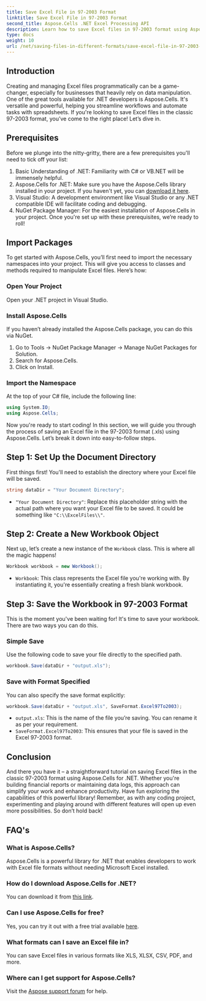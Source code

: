 ```yaml
---
title: Save Excel File in 97-2003 Format
linktitle: Save Excel File in 97-2003 Format
second_title: Aspose.Cells .NET Excel Processing API
description: Learn how to save Excel files in 97-2003 format using Aspose.Cells for .NET. Get practical insights and step-by-step guidance.
type: docs
weight: 10
url: /net/saving-files-in-different-formats/save-excel-file-in-97-2003-format/
---
```

## Introduction
Creating and managing Excel files programmatically can be a game-changer, especially for businesses that heavily rely on data manipulation. One of the great tools available for .NET developers is Aspose.Cells. It's versatile and powerful, helping you streamline workflows and automate tasks with spreadsheets. If you're looking to save Excel files in the classic 97-2003 format, you’ve come to the right place! Let’s dive in.
## Prerequisites
Before we plunge into the nitty-gritty, there are a few prerequisites you'll need to tick off your list:
1. Basic Understanding of .NET: Familiarity with C# or VB.NET will be immensely helpful.
2. Aspose.Cells for .NET: Make sure you have the Aspose.Cells library installed in your project. If you haven't yet, you can [download it here](https://releases.aspose.com/cells/net/).
3. Visual Studio: A development environment like Visual Studio or any .NET compatible IDE will facilitate coding and debugging.
4. NuGet Package Manager: For the easiest installation of Aspose.Cells in your project. 
Once you're set up with these prerequisites, we’re ready to roll!
## Import Packages
To get started with Aspose.Cells, you’ll first need to import the necessary namespaces into your project. This will give you access to classes and methods required to manipulate Excel files. Here’s how:
### Open Your Project
Open your .NET project in Visual Studio.
### Install Aspose.Cells
If you haven’t already installed the Aspose.Cells package, you can do this via NuGet. 
1. Go to Tools -> NuGet Package Manager -> Manage NuGet Packages for Solution.
2. Search for Aspose.Cells.
3. Click on Install.
### Import the Namespace
At the top of your C# file, include the following line:
```csharp
using System.IO;
using Aspose.Cells;
```
Now you're ready to start coding!
In this section, we will guide you through the process of saving an Excel file in the 97-2003 format (.xls) using Aspose.Cells. Let’s break it down into easy-to-follow steps.
## Step 1: Set Up the Document Directory
First things first! You'll need to establish the directory where your Excel file will be saved.
```csharp
string dataDir = "Your Document Directory";
```
- `"Your Document Directory"`: Replace this placeholder string with the actual path where you want your Excel file to be saved. It could be something like `"C:\\ExcelFiles\\"`.
## Step 2: Create a New Workbook Object
Next up, let’s create a new instance of the `Workbook` class. This is where all the magic happens!
```csharp
Workbook workbook = new Workbook();
```
- `Workbook`: This class represents the Excel file you're working with. By instantiating it, you're essentially creating a fresh blank workbook.
## Step 3: Save the Workbook in 97-2003 Format
This is the moment you've been waiting for! It's time to save your workbook. There are two ways you can do this.
### Simple Save
Use the following code to save your file directly to the specified path.
```csharp
workbook.Save(dataDir + "output.xls");
```
### Save with Format Specified
You can also specify the save format explicitly:
```csharp
workbook.Save(dataDir + "output.xls", SaveFormat.Excel97To2003);
```
- `output.xls`: This is the name of the file you’re saving. You can rename it as per your requirement.
- `SaveFormat.Excel97To2003`: This ensures that your file is saved in the Excel 97-2003 format.
## Conclusion
And there you have it – a straightforward tutorial on saving Excel files in the classic 97-2003 format using Aspose.Cells for .NET. Whether you're building financial reports or maintaining data logs, this approach can simplify your work and enhance productivity. Have fun exploring the capabilities of this powerful library!
Remember, as with any coding project, experimenting and playing around with different features will open up even more possibilities. So don’t hold back!
## FAQ's
### What is Aspose.Cells?
Aspose.Cells is a powerful library for .NET that enables developers to work with Excel file formats without needing Microsoft Excel installed.
### How do I download Aspose.Cells for .NET?
You can download it from [this link](https://releases.aspose.com/cells/net/).
### Can I use Aspose.Cells for free?
Yes, you can try it out with a free trial available [here](https://releases.aspose.com/).
### What formats can I save an Excel file in?
You can save Excel files in various formats like XLS, XLSX, CSV, PDF, and more.
### Where can I get support for Aspose.Cells?
Visit the [Aspose support forum](https://forum.aspose.com/c/cells/9) for help.
